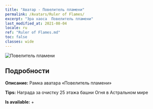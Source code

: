 ```yaml
---
title: "Аватар - Повелитель пламени"
permalink: /Avatars/Ruler of Flames/
excerpt: "Эра хаоса  Повелитель пламени"
last_modified_at: 2021-08-04
locale: ru
ref: "Ruler of Flames.md"
toc: false
classes: wide
---
```

 ![Повелитель пламени](/images/a/avatarFrame_39.png)

## Подробности

 **Описание:** Рамка аватара «Повелитель пламени» 

 **Tips:** Награда за очистку 25 этажа башни Огня в Астральном мире 

 **Is available:**  + 

